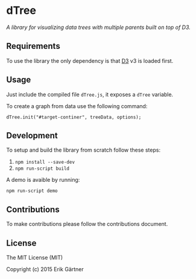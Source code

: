 # dTree
*A library for visualizing data trees with multiple parents built on top of D3.*

## Requirements
To use the library the only dependency is that [D3](https://github.com/mbostock/d3) v3 is loaded first.

## Usage
Just include the compiled file ```dTree.js```, it exposes a ```dTree``` variable.

To create a graph from data use the following command:
```
dTree.init("#target-continer", treeData, options);
```

## Development
To setup and build the library from scratch follow these steps:
1. ```npm install --save-dev```
2. ```npm run-script build```

A demo is avaible by running:
```
npm run-script demo
```

## Contributions
To make contributions please follow the contributions document.

## License
The MIT License (MIT)

Copyright (c) 2015 Erik Gärtner
